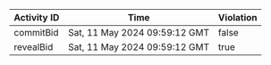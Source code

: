 | Activity ID | Time | Violation |
| --- | --- | --- |
| commitBid | Sat, 11 May 2024 09:59:12 GMT | false |
| revealBid | Sat, 11 May 2024 09:59:12 GMT | true |